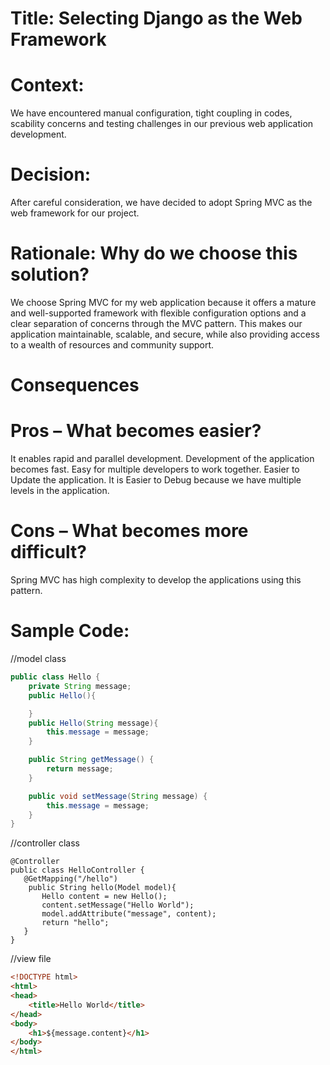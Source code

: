 
# Title: Selecting Django as the Web Framework

# Context:
We have encountered manual configuration, tight coupling in codes, scability concerns and testing challenges in our previous web application development.

# Decision:
After careful consideration, we have decided to adopt Spring MVC as the web framework for our project.

# Rationale: Why do we choose this solution?
We choose Spring MVC for my web application because it offers a mature and well-supported framework with flexible configuration options and a clear separation of concerns through the MVC pattern. This makes our application maintainable, scalable, and secure, while also providing access to a wealth of resources and community support.

# Consequences
# Pros – What becomes easier?
It enables rapid and parallel development.
Development of the application becomes fast.
Easy for multiple developers to work together.
Easier to Update the application.
It is Easier to Debug because we have multiple levels in the application.
# Cons – What becomes more difficult?
Spring MVC has high complexity to develop the applications using this pattern.


# Sample Code:

//model class
```java
public class Hello {
    private String message;
    public Hello(){

    }
    public Hello(String message){
        this.message = message;
    }

    public String getMessage() {
        return message;
    }

    public void setMessage(String message) {
        this.message = message;
    }
}
```
//controller class
```
@Controller
public class HelloController {
   @GetMapping("/hello")
    public String hello(Model model){
       Hello content = new Hello();
       content.setMessage("Hello World");
       model.addAttribute("message", content);
       return "hello";
   }
}
```
//view file
```html
<!DOCTYPE html>
<html>
<head>
    <title>Hello World</title>
</head>
<body>
    <h1>${message.content}</h1>
</body>
</html>
```
